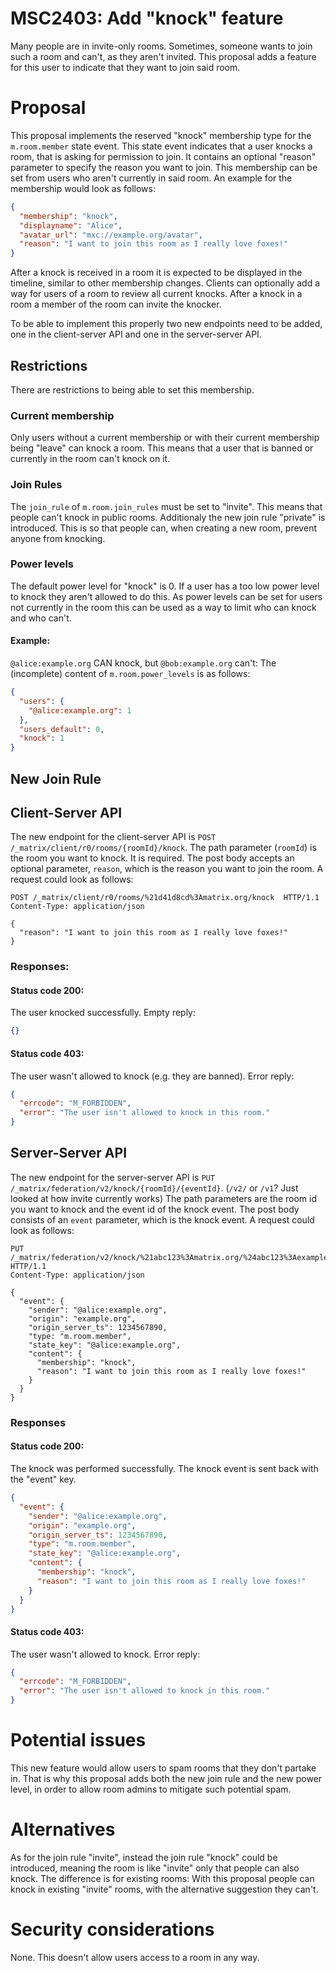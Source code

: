 # MSC2403: Add "knock" feature
Many people are in invite-only rooms. Sometimes, someone wants to join such a room and can't, as
they aren't invited. This proposal adds a feature for this user to indicate that they want to join
said room.

# Proposal
This proposal implements the reserved "knock" membership type for the `m.room.member` state event.
This state event indicates that a user knocks a room, that is asking for permission to join. It
contains an optional "reason" parameter to specify the reason you want to join. This membership can
be set from users who aren't currently in said room. An example for the membership would look as
follows:
```json
{
  "membership": "knock",
  "displayname": "Alice",
  "avatar_url": "mxc://example.org/avatar",
  "reason": "I want to join this room as I really love foxes!"
}
```

After a knock is received in a room it is expected to be displayed in the timeline, similar to other
membership changes. Clients can optionally add a way for users of a room to review all current
knocks. After a knock in a room a member of the room can invite the knocker.

To be able to implement this properly two new endpoints need to be added, one in the client-server
API and one in the server-server API.

## Restrictions
There are restrictions to being able to set this membership.

### Current membership
Only users without a current membership or with their current membership being "leave" can knock a
room. This means that a user that is banned or currently in the room can't knock on it.

### Join Rules
The `join_rule` of `m.room.join_rules` must be set to "invite". This means that people can't knock
in public rooms. Additionaly the new join rule "private" is introduced. This is so that people can,
when creating a new room, prevent anyone from knocking.

### Power levels
The default power level for "knock" is 0. If a user has a too low power level to knock they aren't
allowed to do this. As power levels can be set for users not currently in the room this can be used
as a way to limit who can knock and who can't.

#### Example:
`@alice:example.org` CAN knock, but `@bob:example.org` can't: The (incomplete) content of
`m.room.power_levels` is as follows:
```json
{
  "users": {
    "@alice:example.org": 1
  },
  "users_default": 0,
  "knock": 1
}
```

## New Join Rule


## Client-Server API
The new endpoint for the client-server API is `POST /_matrix/client/r0/rooms/{roomId}/knock`.
The path parameter (`roomId`) is the room you want to knock. It is required. The post body accepts
an optional parameter, `reason`, which is the reason you want to join the room. A request could look
as follows:

```
POST /_matrix/client/r0/rooms/%21d41d8cd%3Amatrix.org/knock  HTTP/1.1
Content-Type: application/json

{
  "reason": "I want to join this room as I really love foxes!"
}
```

### Responses:
#### Status code 200:
The user knocked successfully. Empty reply:
```json
{}
```

#### Status code 403:
The user wasn't allowed to knock (e.g. they are banned). Error reply:
```json
{
  "errcode": "M_FORBIDDEN",
  "error": "The user isn't allowed to knock in this room."
}
```

## Server-Server API
The new endpoint for the server-server API is `PUT /_matrix/federation/v2/knock/{roomId}/{eventId}`. (`/v2/` or `/v1`? Just looked at how invite currently works)
The path parameters are the room id you want to knock and the event id of the knock event. The post
body consists of an `event` parameter, which is the knock event. A request could look as follows:

```
PUT /_matrix/federation/v2/knock/%21abc123%3Amatrix.org/%24abc123%3Aexample.org  HTTP/1.1
Content-Type: application/json

{
  "event": {
    "sender": "@alice:example.org",
    "origin": "example.org",
    "origin_server_ts": 1234567890,
    "type: "m.room.member",
    "state_key": "@alice:example.org",
    "content": {
      "membership": "knock",
      "reason": "I want to join this room as I really love foxes!"
    }
  }
}
```

### Responses
#### Status code 200:
The knock was performed successfully. The knock event is sent back with the "event" key.
```json
{
  "event": {
    "sender": "@alice:example.org",
    "origin": "example.org",
    "origin_server_ts": 1234567890,
    "type": "m.room.member",
    "state_key": "@alice:example.org",
    "content": {
      "membership": "knock",
      "reason": "I want to join this room as I really love foxes!"
    }
  }
}
```

#### Status code 403:
The user wasn't allowed to knock. Error reply:
```json
{
  "errcode": "M_FORBIDDEN",
  "error": "The user isn't allowed to knock in this room."
}
```

# Potential issues
This new feature would allow users to spam rooms that they don't partake in. That is why this proposal
adds both the new join rule and the new power level, in order to allow room admins to mitigate such
potential spam.

# Alternatives
As for the join rule "invite", instead the join rule "knock" could be introduced, meaning the room
is like "invite" only that people can also knock. The difference is for existing rooms: With this
proposal people can knock in existing "invite" rooms, with the alternative suggestion they can't.

# Security considerations
None. This doesn't allow users access to a room in any way.
